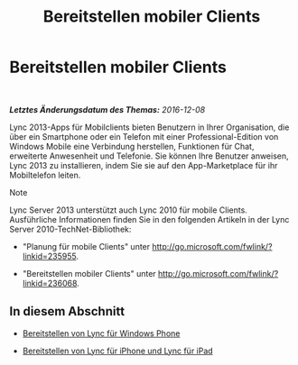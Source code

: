 ﻿---
title: Bereitstellen mobiler Clients
TOCTitle: Bereitstellen mobiler Clients
ms:assetid: f6e237f8-f38c-4812-8fd8-c5202e7c4045
ms:mtpsurl: https://technet.microsoft.com/de-de/library/Hh691005(v=OCS.15)
ms:contentKeyID: 49295931
ms.date: 12/10/2016
mtps_version: v=OCS.15
ms.translationtype: HT
---

# Bereitstellen mobiler Clients

 

_**Letztes Änderungsdatum des Themas:** 2016-12-08_

Lync 2013-Apps für Mobilclients bieten Benutzern in Ihrer Organisation, die über ein Smartphone oder ein Telefon mit einer Professional-Edition von Windows Mobile eine Verbindung herstellen, Funktionen für Chat, erweiterte Anwesenheit und Telefonie. Sie können Ihre Benutzer anweisen, Lync 2013 zu installieren, indem Sie sie auf den App-Marketplace für ihr Mobiltelefon leiten.


> [!NOTE]
> Lync Server 2013 unterstützt auch Lync 2010 für mobile Clients. Ausführliche Informationen finden Sie in den folgenden Artikeln in der Lync Server 2010-TechNet-Bibliothek: 
> <UL>
> <LI>
> <P>"Planung für mobile Clients" unter <A class=uri href="http://go.microsoft.com/fwlink/?linkid=235955">http://go.microsoft.com/fwlink/?linkid=235955</A>.</P>
> <LI>
> <P>"Bereitstellen mobiler Clients" unter <A class=uri href="http://go.microsoft.com/fwlink/?linkid=236068">http://go.microsoft.com/fwlink/?linkid=236068</A>.</P></LI></UL>



## In diesem Abschnitt

  - [Bereitstellen von Lync für Windows Phone](lync-server-2013-deploying-lync-for-windows-phone.md)

  - [Bereitstellen von Lync für iPhone und Lync für iPad](lync-server-2013-deploying-lync-for-iphone-and-ipad.md)

